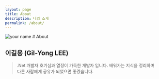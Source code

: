 ```yaml
---
layout: page
title: About
description: 나의 소개
permalink: /about/
---
```


<img itemprop="image" class="img-rounded" src="https://res.cloudinary.com/jastech/image/upload/c_fill,h_200,w_200/v1541724964/Blog/myface.jpg" alt="your name">
# About

## 이길용 (Gil-Yong LEE)

>.Net 개발자 
호기심과 열정이 가득한 개발자 입니다.
배워가는 지식을 정리하며 다른 사람에게 공유가 되었으면 좋겠습니다.

